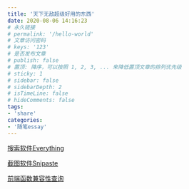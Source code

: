 ```yaml
---
title: '天下无敌超级好用的东西'
date: 2020-08-06 14:16:23
# 永久链接
# permalink: '/hello-world'
# 文章访问密码
# keys: '123'
# 是否发布文章
# publish: false
# 置顶: 降序，可以按照 1, 2, 3, ... 来降低置顶文章的排列优先级
# sticky: 1
# sidebar: false
# sidebarDepth: 2
# isTimeLine: false
# hideComments: false
tags:
- 'share'
categories:
- '随笔essay'
---
```






[搜索软件Everything](https://voidtools.com/zh-cn/)

[截图软件Snipaste](https://zh.snipaste.com/)

[前端函数兼容性查询](https://www.caniuse.com/#home)